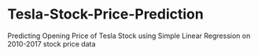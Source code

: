 # Tesla-Stock-Price-Prediction
Predicting Opening Price of Tesla Stock using Simple Linear Regression on 2010-2017 stock price data
